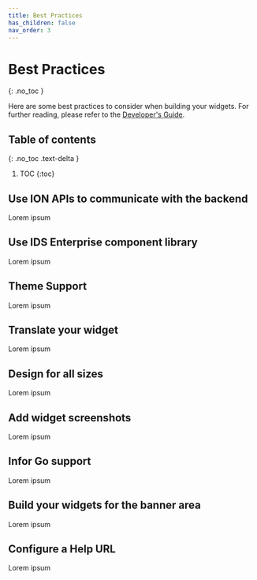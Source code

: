 ```yaml
---
title: Best Practices
has_children: false
nav_order: 3
---
```


# Best Practices
{: .no_toc }

Here are some best practices to consider when building your widgets. For further reading, please refer to the [Developer's Guide](https://github.com/infor-cloud/homepages-widget-sdk/blob/master/DevelopersGuide.pdf).

## Table of contents
{: .no_toc .text-delta }

1. TOC
{:toc}

## Use ION APIs to communicate with the backend
Lorem ipsum

## Use IDS Enterprise component library
Lorem ipsum

## Theme Support
Lorem ipsum

## Translate your widget
Lorem ipsum

## Design for all sizes 
Lorem ipsum

## Add widget screenshots
Lorem ipsum

## Infor Go support
Lorem ipsum

## Build your widgets for the banner area
Lorem ipsum

## Configure a Help URL 
Lorem ipsum
